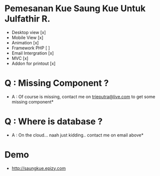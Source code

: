 # Pemesanan Kue Saung Kue Untuk Julfathir R.
* Desktop view       [x]
* Mobile View        [x]
* Animation          [x]
* Framework PHP      [ ]
* Email Intergration [x]
* MVC 		     [x]
* Addon for printout [x]

# Q : Missing Component ?
* A : Of course is missing, contact me on trieputra@live.com to get some missing component*

# Q : Where is database ?
* A	: On the cloud... naah just kidding.. contact me on email above*

# Demo
* http://saungkue.epizy.com
